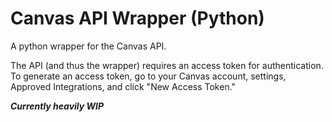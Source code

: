 # Canvas API Wrapper (Python)

A python wrapper for the Canvas API.

The API (and thus the wrapper) requires an access token for authentication. To generate an access token, go to your Canvas account, settings, Approved Integrations, and click "New Access Token."

***Currently heavily WIP***
